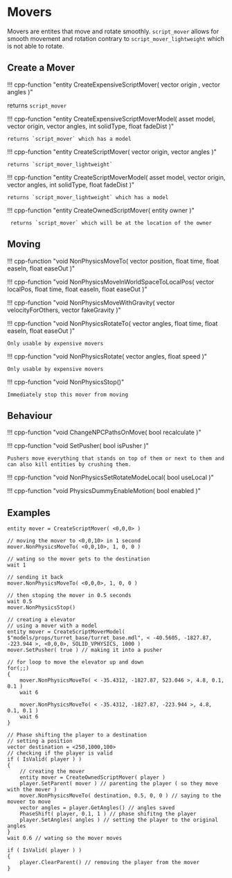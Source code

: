# Movers


Movers are entites that move and rotate smoothly.
`script_mover` allows for smooth movement and rotation contrary to `script_mover_lightweight` which is not able to rotate.

## Create a Mover

!!! cpp-function "entity CreateExpensiveScriptMover( vector origin , vector angles )"

   returns `script_mover`

!!! cpp-function "entity CreateExpensiveScriptMoverModel( asset model, vector origin, vector angles, int solidType, float fadeDist )"

    returns `script_mover` which has a model

!!! cpp-function "entity CreateScriptMover( vector origin, vector angles )"

    returns `script_mover_lightweight`

!!! cpp-function "entity CreateScriptMoverModel( asset model, vector origin, vector angles, int solidType, float fadeDist )"

    returns `script_mover_lightweight` which has a model

!!! cpp-function "entity CreateOwnedScriptMover( entity owner )"

     returns `script_mover` which will be at the location of the owner

## Moving

!!! cpp-function "void NonPhysicsMoveTo( vector position, float time, float easeIn, float easeOut )"

!!! cpp-function "void NonPhysicsMoveInWorldSpaceToLocalPos( vector localPos, float time, float easeIn, float easeOut )"

!!! cpp-function "void NonPhysicsMoveWithGravity( vector velocityForOthers, vector fakeGravity )"

!!! cpp-function "void NonPhysicsRotateTo( vector angles, float time, float easeIn, float easeOut )"

    Only usable by expensive movers

!!! cpp-function "void NonPhysicsRotate( vector angles, float speed )"

    Only usable by expensive movers

!!! cpp-function "void NonPhysicsStop()"

    Immediately stop this mover from moving

## Behaviour

!!! cpp-function "void ChangeNPCPathsOnMove( bool recalculate )"

!!! cpp-function "void SetPusher( bool isPusher )"

    Pushers move everything that stands on top of them or next to them and can also kill entities by crushing them.

!!! cpp-function "void NonPhysicsSetRotateModeLocal( bool useLocal )"

!!! cpp-function "void PhysicsDummyEnableMotion( bool enabled )"

## Examples

```squirrel
entity mover = CreateScriptMover( <0,0,0> )

// moving the mover to <0,0,10> in 1 second
mover.NonPhysicsMoveTo( <0,0,10>, 1, 0, 0 )

// wating so the mover gets to the destination
wait 1

// sending it back
mover.NonPhysicsMoveTo( <0,0,0>, 1, 0, 0 )

// then stoping the mover in 0.5 seconds
wait 0.5
mover.NonPhysicsStop()

```

```squirrel
// creating a elevator
// using a mover with a model
entity mover = CreateScriptMoverModel( $"models/props/turret_base/turret_base.mdl", < -40.5605, -1827.87, -223.944 >, <0,0,0>, SOLID_VPHYSICS, 1000 )
mover.SetPusher( true ) // making it into a pusher

// for loop to move the elevator up and down
for(;;)
{
    mover.NonPhysicsMoveTo( < -35.4312, -1827.87, 523.046 >, 4.8, 0.1, 0.1 )
    wait 6

    mover.NonPhysicsMoveTo( < -35.4312, -1827.87, -223.944 >, 4.8, 0.1, 0.1 )
    wait 6
}

```

```squirrel
// Phase shifting the player to a destination
// setting a position
vector destination = <250,1000,100>
// checking if the player is valid
if ( IsValid( player ) )
{
    // creating the mover
    entity mover = CreateOwnedScriptMover( player )
    player.SetParent( mover ) // parenting the player ( so they move with the mover )
    mover.NonPhysicsMoveTo( destination, 0.5, 0, 0 ) // saying to the moveer to move
    vector angles = player.GetAngles() // angles saved
    PhaseShift( player, 0.1, 1 ) // phase shifitng the player
    player.SetAngles( angles ) // setting the player to the original angles
}
wait 0.6 // wating so the mover moves

if ( IsValid( player ) )
{
    player.ClearParent() // removing the player from the mover
}
```
